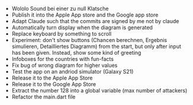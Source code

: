 * Wololo Sound bei einer zu null Klatsche
* Publish it into the Apple App store and the Google app store
* Adapt Claude such that the commits are signed by me not by claude
* Automatically turn display when the diagram is generated
* Replace keyboard by something to scroll
* Experiment: don't show buttons (Chancen berechnen, Ergebnis simulieren, Detailliertes Diagramm) from the start, but
  only after input has been given. Instead, show some kind of greeting
* Infoboxes for the countries with fun-facts
* Fix bug of wrong diagram for higher values
* Test the app on an andriod simulator (Galaxy S21)
* Release it to the Apple App Store
* Release it to the Google App Store
* Extract the number 128 into a global variable (max number of attackers)
* Refactor the main.dart file